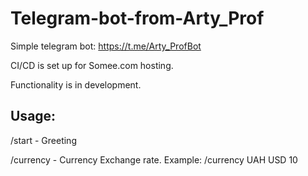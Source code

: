 # Telegram-bot-from-Arty_Prof

Simple telegram bot: https://t.me/Arty_ProfBot

CI/CD is set up for Somee.com hosting.

Functionality is in development.

## Usage:

/start - Greeting

/currency - Currency Exchange rate. Example: /currency UAH USD 10

